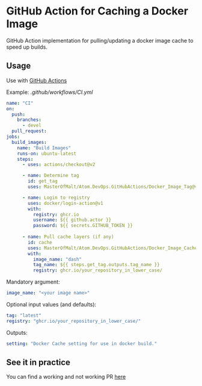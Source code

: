 # GitHub Action for Caching a Docker Image

GitHub Action implementation for pulling/updating a docker image cache to speed up
builds.

## Usage

Use with [GitHub Actions](https://github.com/features/actions)

Example: _.github/workflows/CI.yml_

```yaml
name: "CI"
on:
  push:
    branches:
      - devel
  pull_request:
jobs:
  build_images:
    name: "Build Images"
    runs-on: ubuntu-latest
    steps:
      - uses: actions/checkout@v2

      - name: Determine tag
        id: get_tag
        uses: MasterOfMalt/Atom.DevOps.GitHubActions/Docker_Image_Tag@v1

      - name: Login to registry
        uses: docker/login-action@v1
        with:
          registry: ghcr.io
          username: ${{ github.actor }}
          password: ${{ secrets.GITHUB_TOKEN }}
          
      - name: Pull cache layers (if any)
        id: cache
        uses: MasterOfMalt/Atom.DevOps.GitHubActions/Docker_Image_Cache@v1
        with:
          image_name: "dash"
          tag_name: ${{ steps.get_tag.outputs.tag_name }}
          registry: ghcr.io/your_repository_in_lower_case/
```

Mandatory argument:

```yaml
image_name: "<your image name>"
```

Optional input values (and defaults):

```yaml
tag: "latest"
registry: "ghcr.io/your_repository_in_lower_case/"
```

Outputs:

```yaml
setting: "Docker Cache setting for use in docker build."
```

## See it in practice

You can find a working and not working PR [here](https://github.com/MasterOfMalt/Atom.StatusDashboard/pulls)

